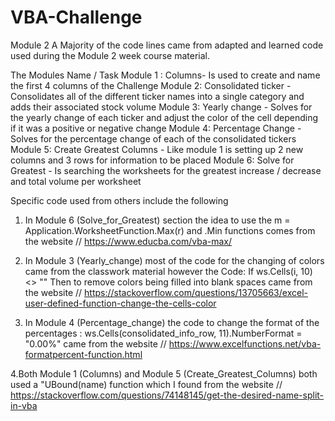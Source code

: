 # VBA-Challenge
Module 2
A Majority of the code lines came from adapted and learned code used during the Module 2 week course material.

The Modules Name / Task
Module 1 : Columns- Is used to create and name the first 4 columns of the Challenge
Module 2: Consolidated ticker - Consolidates all of the different ticker names into a single category and adds their associated stock volume
Module 3: Yearly change - Solves for the yearly change of each ticker and adjust the color of the cell depending if it was a positive or negative change
Module 4: Percentage Change - Solves for the percentage change of each of the consolidated tickers
Module 5: Create Greatest Columns - Like module 1 is setting up 2 new columns and 3 rows for information to be placed
Module 6: Solve for Greatest - Is searching the worksheets for the greatest increase / decrease and total volume per worksheet

Specific code used from others include the following

1. In Module 6 (Solve_for_Greatest) section the idea to use the  m = Application.WorksheetFunction.Max(r) and .Min functions comes from the website // https://www.educba.com/vba-max/

2. In Module 3 (Yearly_change) most of the code for the changing of colors came from the classwork material however the Code:  If ws.Cells(i, 10) <> "" Then to remove colors being filled into blank spaces came from the website // https://stackoverflow.com/questions/13705663/excel-user-defined-function-change-the-cells-color

3. In Module 4 (Percentage_change) the code to change the format of the percentages : ws.Cells(consolidated_info_row, 11).NumberFormat = "0.00%" came from the website // https://www.excelfunctions.net/vba-formatpercent-function.html

4.Both Module 1 (Columns) and Module 5 (Create_Greatest_Columns) both used a "UBound(name) function which I found from the website // https://stackoverflow.com/questions/74148145/get-the-desired-name-split-in-vba
